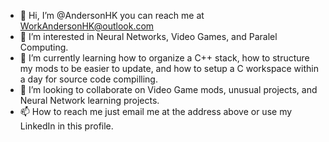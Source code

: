 - 👋 Hi, I’m @AndersonHK you can reach me at WorkAndersonHK@outlook.com
- 👀 I’m interested in Neural Networks, Video Games, and Paralel Computing.
- 🌱 I’m currently learning how to organize a C++ stack, how to structure my mods to be easier to update, and how to setup a C workspace within a day for source code compilling.
- 💞️ I’m looking to collaborate on Video Game mods, unusual projects, and Neural Network learning projects.
- 📫 How to reach me just email me at the address above or use my LinkedIn in this profile.

<!---
AndersonHK/AndersonHK is a ✨ special ✨ repository because its `README.md` (this file) appears on your GitHub profile.
You can click the Preview link to take a look at your changes.
--->
